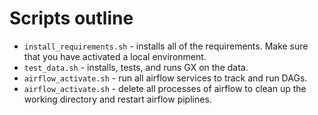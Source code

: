 # Scripts outline
- `install_requirements.sh` - installs all of the requirements. Make sure that you have activated a local environment.
- `test_data.sh` - installs, tests, and runs GX on the data.
- `airflow_activate.sh` - run all airflow services to track and run DAGs.
- `airflow_activate.sh` - delete all processes of airflow to clean up the working directory and restart airflow piplines.